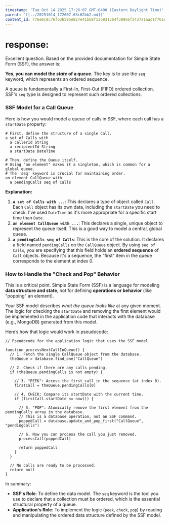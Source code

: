 ```yaml
---
timestamp: 'Tue Oct 14 2025 17:26:07 GMT-0400 (Eastern Daylight Time)'
parent: '[[../20251014_172607.63c62bb2.md]]'
content_id: 776e0c8c76fb36595e827e41bb8f1ab9313b4f38956f2437a1aad1f761e948de
---
```


# response:

Excellent question. Based on the provided documentation for Simple State Form (SSF), the answer is:

**Yes, you can model the *state* of a queue.** The key is to use the `seq` keyword, which represents an ordered sequence.

A queue is fundamentally a First-In, First-Out (FIFO) ordered collection. SSF's `seq` type is designed to represent such ordered collections.

### SSF Model for a Call Queue

Here is how you would model a queue of calls in SSF, where each call has a `startDate` property:

```
# First, define the structure of a single Call.
a set of Calls with
  a callerId String
  a recipientId String
  a startDate DateTime

# Then, define the Queue itself. 
# Using "an element" makes it a singleton, which is common for a global queue.
# The 'seq' keyword is crucial for maintaining order.
an element CallQueue with
  a pendingCalls seq of Calls
```

**Explanation:**

1. **`a set of Calls with ...`**: This declares a type of object called `Call`. Each `Call` object has its own data, including the `startDate` you need to check. I've used `DateTime` as it's more appropriate for a specific start time than `Date`.
2. **`an element CallQueue with ...`**: This declares a single, unique object to represent the queue itself. This is a good way to model a central, global queue.
3. **`a pendingCalls seq of Calls`**: This is the core of the solution. It declares a field named `pendingCalls` on the `CallQueue` object. By using `seq of Calls`, you are specifying that this field holds an **ordered sequence** of `Call` objects. Because it's a sequence, the "first" item in the queue corresponds to the element at index 0.

### How to Handle the "Check and Pop" Behavior

This is a critical point. Simple State Form (SSF) is a language for modeling **data structure and state**, not for defining **operations or behavior** (like "popping" an element).

Your SSF model describes *what the queue looks like* at any given moment. The logic for checking the `startDate` and removing the first element would be implemented in the application code that interacts with the database (e.g., MongoDB) generated from this model.

Here’s how that logic would work in pseudocode:

```
// Pseudocode for the application logic that uses the SSF model

function processNextCallInQueue() {
  // 1. Fetch the single CallQueue object from the database.
  theQueue = database.find_one("CallQueue")

  // 2. Check if there are any calls pending.
  if (theQueue.pendingCalls is not empty) {
    
    // 3. "PEEK": Access the first call in the sequence (at index 0).
    firstCall = theQueue.pendingCalls[0]
    
    // 4. CHECK: Compare its startDate with the current time.
    if (firstCall.startDate <= now()) {
      
      // 5. "POP": Atomically remove the first element from the pendingCalls array in the database.
      // This is a database operation, not an SSF command.
      poppedCall = database.update_and_pop_first("CallQueue", "pendingCalls")
      
      // 6. Now you can process the call you just removed.
      processCall(poppedCall)
      
      return poppedCall
    }
  }
  
  // No calls are ready to be processed.
  return null
}
```

In summary:

* **SSF's Role**: To define the data model. The `seq` keyword is the tool you use to declare that a collection must be ordered, which is the essential structural property of a queue.
* **Application's Role**: To implement the logic (`peek`, `check`, `pop`) by reading and manipulating the ordered data structure defined by the SSF model.
